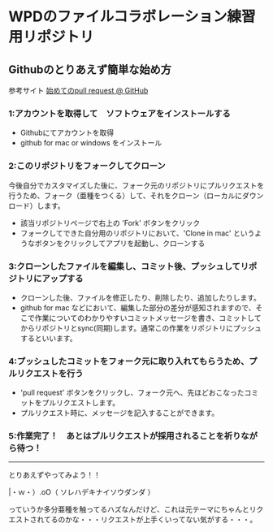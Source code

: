 # WPDのファイルコラボレーション練習用リポジトリ
## Githubのとりあえず簡単な始め方
参考サイト [始めてのpull request @ GitHub](http://rcmdnk.github.io/blog/2013/05/19/computer-git-github/)

### 1:アカウントを取得して　ソフトウェアをインストールする

- Githubにてアカウントを取得
- github for mac or windows をインストール

### 2:このリポジトリをフォークしてクローン

今後自分でカスタマイズした後に、フォーク元のリポジトリにプルリクエストを行うため、フォーク（亜種をつくる）して、それをクローン（ローカルにダウンロード）します。

- 該当リポジトリページで右上の 'Fork' ボタンをクリック
- フォークしてできた自分用のリポジトリにおいて、'Clone in mac' というようなボタンをクリックしてアプリを起動し、クローンする

### 3:クローンしたファイルを編集し、コミット後、プッシュしてリポジトリにアップする

- クローンした後、ファイルを修正したり、削除したり、追加したりします。
- github for mac などにおいて、編集した部分の差分が感知されますので、そこで作業についてのわかりやすいコミットメッセージを書き、コミットしてからリポジトリとsync(同期)します。通常この作業をリポジトリにプッシュするといいます。

### 4:プッシュしたコミットをフォーク元に取り入れてもらうため、プルリクエストを行う

- 'pull request' ボタンをクリックし、フォーク元へ、先ほどおこなったコミットをプルリクエストします。
- プルリクエスト時に、メッセージを記入することができます。

### 5:作業完了！　あとはプルリクエストが採用されることを祈りながら待つ！


------

とりあえずやってみよう！！

|・ｗ・）.oO（ ソレハデキナイソウダンダ ）

っていうか多分亜種を触ってるハズなんだけど、これは元テーマにちゃんとリクエストされてるのかな・・・リクエストが上手くいってない気がする・・・。